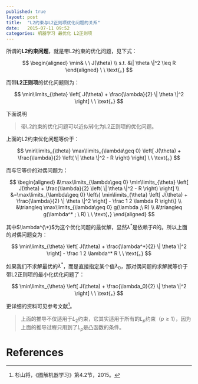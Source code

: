 ```yaml
---
published: true
layout: post
title:  "L2约束与L2正则项优化问题的关系"
date:   2015-07-11 09:52
categories: 机器学习 最优化 L2正则项
---
```


所谓的**L2约束问题**，就是带L2约束的优化问题，见下式：

$$
\begin{aligned}
\min& \ \ J(\theta) \\
s.t. &\| \theta \|^2 \leq R
\end{aligned} \ \ \text{。} 
$$

而带**L2正则项**的优化问题则为：

$$
\min\limits_{\theta} \left[ J(\theta) + \frac{\lambda}{2} \| \theta \|^2 \right] \ \ \text{。} 
$$

下面说明

> 带L2约束的优化问题可以近似转化为L2正则项的优化问题。

上面的L2约束优化问题等价于：

$$
\min\limits_{\theta} \max\limits_{\lambda\geq 0} \left[ J(\theta) + \frac{\lambda}{2} \left( \| \theta \|^2 - R \right) \right] \ \ \text{。} 
$$

而与它等价的对偶问题为：

$$
\begin{aligned}
&\max\limits_{\lambda\geq 0} \min\limits_{\theta} \left[ J(\theta) + \frac{\lambda}{2} \left( \| \theta \|^2 - R \right) \right] \\
&=\max\limits_{\lambda\geq 0} \left\{ \min\limits_{\theta} \left[ J(\theta) + \frac{\lambda}{2}  \| \theta \|^2 \right] - \frac 1 2 \lambda R \right\} \\
&\triangleq \max\limits_{\lambda\geq 0} g(\lambda ;\ R) \\
&\triangleq g(\lambda^* ; \ R) \ \ \text{，} 
\end{aligned}
$$

其中$\lambda^{\*}$为这个优化问题的最优解，显然$\lambda^*$是依赖于$R$的。所以上面的对偶问题变为：

$$
\min\limits_{\theta} \left[ J(\theta) + \frac{\lambda^*}{2}  \| \theta \|^2 \right] - \frac 1 2 \lambda^* R \ \ \text{。} 
$$

如果我们不求解最优的$\lambda^*$，而是直接指定某个值$\lambda_0$，那对偶问题的求解就等价于带L2正则项的最小化优化问题了：

$$
\min\limits_{\theta} \left[ J(\theta) + \frac{\lambda_0}{2} \| \theta \|^2 \right] \ \ \text{。} 
$$

更详细的资料可见参考文献[^graph_ml]。

> 上面的推导不仅适用于$L_2$约束，它其实适用于所有的$L_p$约束（$p\geq 1$），因为上面的推导过程只用到了$L_p$是凸函数的条件。

# References

[^graph_ml]: 杉山将，《图解机器学习》第4.2节，2015。



